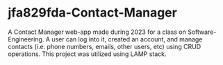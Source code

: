 # jfa829fda-Contact-Manager
A Contact Manager web-app made during 2023 for a class on Software-Engineering.
A user can log into it, created an account, and manage contacts (i.e. phone numbers, emails, other users, etc) using CRUD operations.
This project was utilized using LAMP stack.
